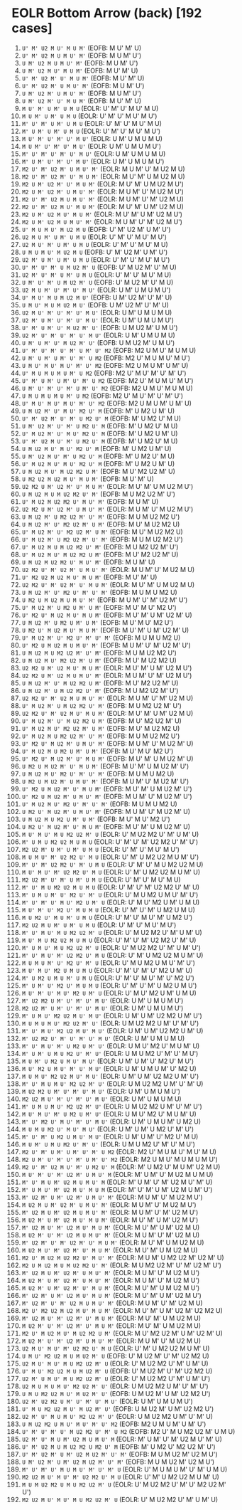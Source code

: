 # EOLR Bottom Arrow (back) [192 cases]

1. `U' M' U2 M U' M U M'` (EOFB: M U' M' U)
1. `U' M' U2 M U M U' M'` (EOFB: M U M' U')
1. `U M' U2 M U M U' M'` (EOFB: M U M' U')
1. `U M' U2 M U' M U M'` (EOFB: M U' M' U)
1. `U' M' U2 M' U' M U M'` (EOFB: M U' M' U)
1. `U' M' U2 M' U M U' M'` (EOFB: M U M' U')
1. `U M' U2 M' U M U' M'` (EOFB: M U M' U')
1. `U M' U2 M' U' M U M'` (EOFB: M U' M' U)
1. `M U' M' U M' U M U` (EOLR: U' M' U' M U' M U)
1. `M U M' U M' U M U` (EOLR: U' M' U' M U' M U')
1. `M' U' M' U M' U M U` (EOLR: U' M' U' M U' M U)
1. `M' U M' U M' U M U` (EOLR: U' M' U' M U' M U')
1. `M U' M' U' M' U' M U'` (EOLR: U M' U M U M U)
1. `M U M' U' M' U' M U'` (EOLR: U M' U M U M U')
1. `M' U' M' U' M' U' M U'` (EOLR: U M' U M U M U)
1. `M' U M' U' M' U' M U'` (EOLR: U M' U M U M U')
1. `M2 U' M' U2 M' U M U' M'` (EOLR: M U M' U' M U2 M U)
1. `M2 U' M' U2 M' U' M U M'` (EOLR: M U' M' U M U2 M U)
1. `M2 U M' U2 M' U' M U M'` (EOLR: M U' M' U M U2 M U')
1. `M2 U M' U2 M' U M U' M'` (EOLR: M U M' U' M U2 M U')
1. `M2 U' M' U2 M U M U' M'` (EOLR: M U M' U' M' U2 M U)
1. `M2 U' M' U2 M U' M U M'` (EOLR: M U' M' U M' U2 M U)
1. `M2 U M' U2 M U' M U M'` (EOLR: M U' M' U M' U2 M U')
1. `M2 U M' U2 M U M U' M'` (EOLR: M U M' U' M' U2 M U')
1. `U' M U M U' M U2 M U` (EOFB: U' M' U2 M' U M' U')
1. `U2 M U M' U M' U M U` (EOLR: U' M' U' M U' M U')
1. `U2 M U' M' U M' U M U` (EOLR: U' M' U' M U' M U)
1. `U M U M U' M U2 M U` (EOFB: U' M' U2 M' U M' U')
1. `U2 M' U M' U M' U M U` (EOLR: U' M' U' M U' M U')
1. `U' M' U' M' U M U2 M' U` (EOFB: U' M U2 M' U' M U)
1. `U2 M' U' M' U M' U M U` (EOLR: U' M' U' M U' M U)
1. `U M' U' M' U M U2 M' U` (EOFB: U' M U2 M' U' M U)
1. `U2 M U M' U' M' U' M U'` (EOLR: U M' U M U M U')
1. `U' M U' M U M U2 M U'` (EOFB: U M' U2 M' U' M' U)
1. `U M U' M U M U2 M U'` (EOFB: U M' U2 M' U' M' U)
1. `U2 M U' M' U' M' U' M U'` (EOLR: U M' U M U M U)
1. `U2 M' U M' U' M' U' M U'` (EOLR: U M' U M U M U')
1. `U' M' U M' U' M U2 M' U'` (EOFB: U M U2 M' U M U')
1. `U2 M' U' M' U' M' U' M U'` (EOLR: U M' U M U M U)
1. `U M' U M' U' M U2 M' U'` (EOFB: U M U2 M' U M U')
1. `U' M' U' M' U' M' U M' U' M2` (EOFB: M2 U M U' M U M U)
1. `U M' U M' U M' U' M' U M2` (EOFB: M2 U' M U M U' M U')
1. `U M U' M U' M U' M' U' M2` (EOFB: M2 U M U M' U M' U)
1. `U' M U M U M U M' U M2` (EOFB: M2 U' M U' M' U' M' U')
1. `U' M' U M' U M' U' M' U M2` (EOFB: M2 U' M U M U' M U')
1. `U M' U' M' U' M' U M' U' M2` (EOFB: M2 U M U' M U M U)
1. `U M U M U M U M' U M2` (EOFB: M2 U' M U' M' U' M' U')
1. `U' M U' M U' M U' M' U' M2` (EOFB: M2 U M U M' U M' U)
1. `U M U2 M' U' M U' M2 U' M` (EOFB: M' U M2 U M' U)
1. `U' M' U2 M' U' M' U M2 U' M` (EOFB: M' U M2 U' M U)
1. `U M' U2 M' U' M' U M2 U' M` (EOFB: M' U M2 U' M U)
1. `U' M U2 M' U' M U' M2 U' M` (EOFB: M' U M2 U M' U)
1. `U' M' U2 M U' M' U M2 U' M` (EOFB: M' U M2 U' M U)
1. `U M U2 M U' M U' M2 U' M` (EOFB: M' U M2 U M' U)
1. `U M' U2 M U' M' U M2 U' M` (EOFB: M' U M2 U' M U)
1. `U' M U2 M U' M U' M2 U' M` (EOFB: M' U M2 U M' U)
1. `U M U2 M U' M U2 M2 U M'` (EOFB: M U' M2 U2 M' U)
1. `U M2 U2 M U2 M U' M U M'` (EOFB: M U' M' U)
1. `U2 M2 U M' U2 M' U' M U M'` (EOLR: M U' M' U M U2 M U')
1. `U M U2 M U M U2 M2 U' M'` (EOFB: M U M2 U2 M' U')
1. `U' M U2 M U2 M2 U' M U' M'` (EOFB: M U M' U)
1. `U2 M2 U M' U2 M' U M U' M'` (EOLR: M U M' U' M U2 M U')
1. `U M U2 M' U M2 U2 M' U' M'` (EOFB: M U M U2 M2 U')
1. `U M U2 M' U' M2 U2 M' U M'` (EOFB: M U' M U2 M2 U)
1. `U' M U2 M' U' M2 U2 M' U M'` (EOFB: M U' M U2 M2 U)
1. `U' M U2 M' U M2 U2 M' U' M'` (EOFB: M U M U2 M2 U')
1. `U' M U2 M U M U2 M2 U' M'` (EOFB: M U M2 U2 M' U')
1. `U' M U2 M U' M U2 M2 U M'` (EOFB: M U' M2 U2 M' U)
1. `U M U2 M U2 M2 U' M U' M'` (EOFB: M U M' U)
1. `U2 M2 U' M' U2 M' U M U' M'` (EOLR: M U M' U' M U2 M U)
1. `U' M2 U2 M U2 M U' M U M'` (EOFB: M U' M' U)
1. `U2 M2 U' M' U2 M' U' M U M'` (EOLR: M U' M' U M U2 M U)
1. `U M U2 M' U' M2 U' M' U' M'` (EOFB: M U M U M2 U)
1. `U M2 U M U2 M U M U' M'` (EOFB: M U M' U' M' U2 M' U')
1. `U' M U2 M' U M2 U M' U M'` (EOFB: M U' M U' M2 U')
1. `U' M2 U' M U2 M U' M U M'` (EOFB: M U' M' U M' U2 M' U)
1. `U M U2 M' U M2 U M' U M'` (EOFB: M U' M U' M2 U')
1. `U M2 U' M U2 M U' M U M'` (EOFB: M U' M' U M' U2 M' U)
1. `U' M U2 M' U' M2 U' M' U' M'` (EOFB: M U M U M2 U)
1. `U' M2 U M U2 M U M U' M'` (EOFB: M U M' U' M' U2 M' U')
1. `U M U2 M U M2 U2 M' U' M'` (EOFB: M U M U2 M2 U')
1. `U M U2 M U' M2 U2 M' U M'` (EOFB: M U' M U2 M2 U)
1. `U2 M2 U M' U2 M U' M U M'` (EOLR: M U' M' U M' U2 M U')
1. `U2 M2 U M' U2 M U M U' M'` (EOLR: M U M' U' M' U2 M U')
1. `U M U2 M' U' M U2 M2 U M'` (EOFB: M U' M2 U2 M' U)
1. `U M U2 M' U M U2 M2 U' M'` (EOFB: M U M2 U2 M' U')
1. `U2 M2 U' M' U2 M U M U' M'` (EOLR: M U M' U' M' U2 M U)
1. `U' M U2 M' U M U2 M2 U' M'` (EOFB: M U M2 U2 M' U')
1. `U2 M2 U' M' U2 M U' M U M'` (EOLR: M U' M' U M' U2 M U)
1. `U' M U2 M' U' M U2 M2 U M'` (EOFB: M U' M2 U2 M' U)
1. `U' M U2 M U' M2 U2 M' U M'` (EOFB: M U' M U2 M2 U)
1. `U' M U2 M U M2 U2 M' U' M'` (EOFB: M U M U2 M2 U')
1. `U' M2 U' M U2 M' U M U' M'` (EOFB: M U M' U' M U2 M' U)
1. `U' M U2 M U M2 U M' U M'` (EOFB: M U' M U' M2 U')
1. `U' M2 U' M U2 M' U' M U M'` (EOFB: M U' M' U M U2 M' U)
1. `U M2 U M U2 M' U' M U M'` (EOFB: M U' M' U M U2 M' U')
1. `U M U2 M U' M2 U' M' U' M'` (EOFB: M U M U M2 U)
1. `U M2 U M U2 M' U M U' M'` (EOFB: M U M' U' M U2 M' U')
1. `U' M2 U M U2 M' U' M U M'` (EOFB: M U' M' U M U2 M' U')
1. `U' M2 U M U2 M' U M U' M'` (EOFB: M U M' U' M U2 M' U')
1. `U' M U2 M U' M2 U' M' U' M'` (EOFB: M U M U M2 U)
1. `U M2 U' M U2 M' U M U' M'` (EOFB: M U M' U' M U2 M' U)
1. `U M U2 M U M2 U M' U M'` (EOFB: M U' M U' M2 U')
1. `U M2 U' M U2 M' U' M U M'` (EOFB: M U' M' U M U2 M' U)
1. `M U' M U' M U M2 U2 M' U` (EOLR: U' M U2 M2 U' M' U M' U)
1. `M' U M U M2 U2 M U M U` (EOLR: U' M' U' M' U2 M2 U' M' U')
1. `M2 U2 M' U M' U M' U M U` (EOLR: U' M' U' M U' M U')
1. `M U M U' M' U2 M2 U' M U` (EOLR: U' M' U M2 U2 M U M' U')
1. `M' U' M' U2 M2 U' M' U M U` (EOLR: U' M' U' M U M2 U2 M U)
1. `M U' M U' M' U2 M2 U' M U` (EOLR: U' M' U M2 U2 M U M' U)
1. `M2 U2 M' U' M' U M' U M U` (EOLR: U' M' U' M U' M U)
1. `M' U' M U M2 U2 M U M U` (EOLR: U' M' U' M' U2 M2 U' M' U)
1. `M' U M U M' U' M2 U' M' U` (EOLR: U' M U M2 U M U' M' U')
1. `M' U' M' U' M U' M2 U M' U` (EOLR: U' M U' M2 U M' U M U)
1. `M U' M' U' M2 U' M U M U` (EOLR: U' M' U' M' U M2 U M U)
1. `M U M2 U' M U M' U M U` (EOLR: U' M' U' M U' M' U M2 U')
1. `M2 U2 M U M' U M' U M U` (EOLR: U' M' U' M U' M U')
1. `M' U' M U' M U M2 U2 M' U` (EOLR: U' M U2 M2 U' M' U M' U)
1. `M U' M U M2 U2 M U M U` (EOLR: U' M' U' M' U2 M2 U' M' U)
1. `M' U M U' M U M2 U2 M' U` (EOLR: U' M U2 M2 U' M' U M' U')
1. `M' U' M U' M' U2 M2 U' M U` (EOLR: U' M' U M2 U2 M U M' U)
1. `M U M U M' U' M2 U' M' U` (EOLR: U' M U M2 U M U' M' U')
1. `M U' M U' M2 U M U M U` (EOLR: U' M' U' M' U' M2 U M' U)
1. `M' U M2 U M U M' U M U` (EOLR: U' M' U' M U' M' U' M2 U')
1. `M' U M' U' M2 U' M U M U` (EOLR: U' M' U' M' U M2 U M U')
1. `M U' M' U' M U' M2 U M' U` (EOLR: U' M U' M2 U M' U M U)
1. `M' U2 M2 U M' U' M' U' M U'` (EOLR: U M' U M U M U')
1. `M2 U2 M' U M' U' M' U' M U'` (EOLR: U M' U M U M U')
1. `M' U M U' M2 U2 M U' M U'` (EOLR: U M' U M' U2 M2 U M' U')
1. `M U M U M U' M2 U2 M' U'` (EOLR: U M U2 M2 U M' U' M' U')
1. `M' U' M U' M2 U2 M U' M U'` (EOLR: U M' U M' U2 M2 U M' U)
1. `M' U2 M2 U' M' U' M' U' M U'` (EOLR: U M' U M U M U)
1. `M' U' M U' M' U M2 U M' U'` (EOLR: U M U' M2 U' M U M' U)
1. `M' U M' U M U M2 U' M' U'` (EOLR: U M U M2 U' M' U' M U')
1. `M U M' U M2 U M U' M U'` (EOLR: U M' U M' U' M2 U' M U')
1. `M U' M2 U M U' M' U' M U'` (EOLR: U M' U M U M' U' M2 U)
1. `M U M U' M2 U2 M U' M U'` (EOLR: U M' U M' U2 M2 U M' U')
1. `M' U' M U M U' M2 U2 M' U'` (EOLR: U M U2 M2 U M' U' M' U)
1. `M U2 M2 U M' U' M' U' M U'` (EOLR: U M' U M U M U')
1. `M2 U2 M U' M' U' M' U' M U'` (EOLR: U M' U M U M U)
1. `M' U M U M U' M2 U2 M' U'` (EOLR: U M U2 M2 U M' U' M' U')
1. `M U' M U' M' U M2 U M' U'` (EOLR: U M U' M2 U' M U M' U)
1. `M' U' M2 U' M U' M' U' M U'` (EOLR: U M' U M U M' U M2 U)
1. `M U M U M2 U' M U' M U'` (EOLR: U M' U M' U M2 U' M' U')
1. `M' U' M' U M2 U M U' M U'` (EOLR: U M' U M' U' M2 U' M U)
1. `M U M' U M U M2 U' M' U'` (EOLR: U M U M2 U' M' U' M U')
1. `M2 U' M' U M' U M' U' M' U M2` (EOLR: M2 U' M U M U' M U' M U)
1. `M2 U M' U' M' U' M' U M' U' M2` (EOLR: M2 U M U' M U M U M U')
1. `M2 U' M' U2 M U' M' U M2 U' M` (EOLR: M' U M2 U' M U M' U2 M U)
1. `M U' M' U' M' U2 M' U M U' M` (EOLR: M' U M' U' M U2 M U M U)
1. `M' U' M U M' U2 M U M U' M` (EOLR: M' U M' U' M' U2 M U' M' U)
1. `M' U M U' M' U2 M U' M U M` (EOLR: M' U' M' U M' U2 M U M' U')
1. `M' U2 M' U M' U2 M' U M U' M'` (EOLR: M U M' U' M U2 M U')
1. `M U2 M U M' U2 M' U M U' M'` (EOLR: M U M' U' M U2 M U')
1. `M' U2 M U M' U2 M U M U' M'` (EOLR: M U M' U' M' U2 M U')
1. `M U2 M' U M' U2 M U' M U M'` (EOLR: M U' M' U M' U2 M U')
1. `M' U2 M U' M' U2 M U' M U M'` (EOLR: M U' M' U M' U2 M U)
1. `M U2 M' U' M' U2 M U M U' M'` (EOLR: M U M' U' M' U2 M U)
1. `M' U2 M' U' M' U2 M' U' M U M'` (EOLR: M U' M' U M U2 M U)
1. `M U2 M U' M' U2 M' U' M U M'` (EOLR: M U' M' U M U2 M U)
1. `M2 U' M U2 M U2 M2 U' M U' M'` (EOLR: M U M' U M2 U2 M' U2 M' U)
1. `M2 U M U2 M U M U2 M2 U' M'` (EOLR: M U M2 U2 M' U' M' U2 M' U')
1. `M' U2 M U M' U2 M' U M U' M'` (EOLR: M U M' U' M U2 M U')
1. `M U2 M' U M' U2 M' U M U' M'` (EOLR: M U M' U' M U2 M U')
1. `M U2 M' U M' U2 M' U' M U M'` (EOLR: M U' M' U M U2 M U')
1. `M' U2 M' U M' U2 M U' M U M'` (EOLR: M U' M' U M' U2 M U')
1. `M' U2 M' U' M' U2 M U M U' M'` (EOLR: M U M' U' M' U2 M U)
1. `M2 U' M2 U2 M U2 M U' M U M'` (EOLR: M U' M' U M' U2 M' U2 M2 U)
1. `M' U2 M U' M' U2 M' U' M U M'` (EOLR: M U' M' U M U2 M U)
1. `M U2 M' U' M' U2 M' U' M U M'` (EOLR: M U' M' U M U2 M U)
1. `M2 U' M U2 M U' M U2 M2 U M'` (EOLR: M U' M2 U2 M' U M' U2 M' U)
1. `M U2 M' U' M' U2 M' U M U' M'` (EOLR: M U M' U' M U2 M U)
1. `U2 M U' M U' M' U2 M2 U' M U` (EOLR: U' M' U M2 U2 M U M' U)
1. `U M U' M2 U2 M U M U2 M' U` (EOFB: U' M U2 M' U' M' U2 M2 U)
1. `U2 M U' M U' M U M2 U2 M' U` (EOLR: U' M U2 M2 U' M' U M' U)
1. `U' M U' M2 U2 M U M U2 M' U` (EOFB: U' M U2 M' U' M' U2 M2 U)
1. `U2 M' U M U' M U M2 U2 M' U` (EOLR: U' M U2 M2 U' M' U M' U')
1. `U2 M U M U M U' M2 U2 M' U'` (EOLR: U M U2 M2 U M' U' M' U')
1. `U M U M2 U2 M U' M U2 M' U'` (EOFB: U M U2 M' U M' U2 M2 U')
1. `U2 M' U2 M2 U M' U' M' U' M U'` (EOLR: U M' U M U M U')
1. `U' M U M2 U2 M U' M U2 M' U'` (EOFB: U M U2 M' U M' U2 M2 U')
1. `U2 M' U' M U M U' M2 U2 M' U'` (EOLR: U M U2 M2 U M' U' M' U)
1. `U M U2 M2 U M U' M U' M' U' M2` (EOFB: M2 U M U M' U M' U')
1. `U' M' U' M' U' M U2 M2 U' M' U M2` (EOFB: M2 U' M U M2 U2 M' U M U)
1. `U2 M' U' M U M' U2 M U M U' M` (EOLR: M' U M' U' M' U2 M U' M' U)
1. `U' M' U2 M U M U2 M2 U M2 U' M` (EOFB: M' U M2 U' M2 U2 M' U')
1. `U' M' U2 M' U M' U2 M U2 M' U' M'` (EOFB: M U M U2 M' U2 M U')
1. `U M' U2 M' U M' U2 M U2 M' U' M'` (EOFB: M U M U2 M' U2 M U')
1. `M' U' M' U' M U M U' M' U' M' U` (EOLR: U' M U M U M' U' M' U M U)
1. `M2 U2 M U' M U' M' U2 M2 U' M U` (EOLR: U' M' U M2 U2 M U M' U)
1. `M U M U2 M2 U M U M2 U2 M' U` (EOLR: U' M U2 M2 U' M' U' M2 U2 M' U')
1. `M2 U2 M U' M U' M U M2 U2 M' U` (EOLR: U' M U2 M2 U' M' U M' U)
